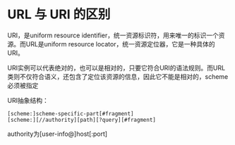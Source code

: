 # URL 与 URI 的区别

URI，是uniform resource identifier，统一资源标识符，用来唯一的标识一个资源。而URL是uniform resource locator，统一资源定位器，它是一种具体的URI。

URI实例可以代表绝对的，也可以是相对的，只要它符合URI的语法规则。而URL类则不仅符合语义，还包含了定位该资源的信息，因此它不能是相对的，scheme必须被指定

URI抽象结构：

```
[scheme:]scheme-specific-part[#fragment]
[scheme:][//authority][path][?query][#fragment]
```

authority为[user-info@]host[:port]
